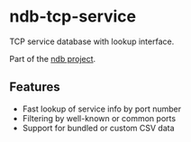 # ndb-tcp-service

TCP service database with lookup interface.  

Part of the [ndb project](https://github.com/shellrow/ndb).

## Features
- Fast lookup of service info by port number
- Filtering by well-known or common ports
- Support for bundled or custom CSV data
